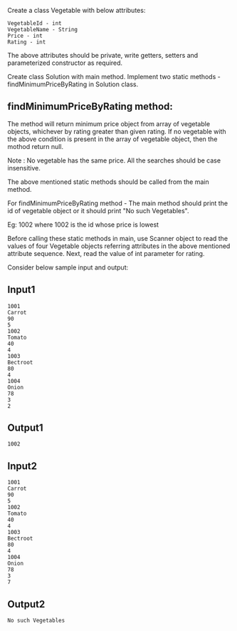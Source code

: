 Create a class Vegetable with below attributes:

    VegetableId - int
    VegetableName - String
    Price - int
    Rating - int

The above attributes should be private, write getters, setters and parameterized constructor as required.

Create class Solution with main method.
Implement two static methods - findMinimumPriceByRating in Solution class.

findMinimumPriceByRating method:
-----------------------------------------------
The method will return minimum price object from array of vegetable objects, whichever by rating greater than given rating.
If no vegetable with the above condition is present in the array of vegetable object, then the mothod return null.

Note :
No vegetable has the same price.
All the searches should be case insensitive.

The above mentioned static methods should be called from the main method.

For findMinimumPriceByRating method - The main method should print the id of vegetable object or it should print
"No such Vegetables".

Eg: 1002
where 1002 is the id whose price is lowest

Before calling these static methods in main, use Scanner object to read the values of four Vegetable objects referring
attributes in the above mentioned attribute sequence.
Next, read the value of int parameter for rating.

Consider below sample input and output:

Input1
---------------------------
    1001
    Carrot
    90
    5
    1002
    Tomato
    40
    4
    1003
    Bectroot
    80
    4
    1004
    Onion
    78
    3
    2

Output1
-------------------------------
    1002

Input2
---------------------------
    1001
    Carrot
    90
    5
    1002
    Tomato
    40
    4
    1003
    Bectroot
    80
    4
    1004
    Onion
    78
    3
    7

Output2
----------------------------
    No such Vegetables